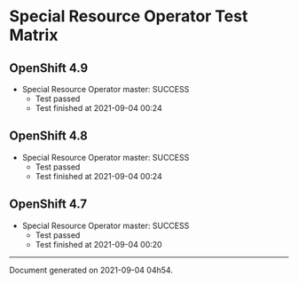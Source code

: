 
Special Resource Operator Test Matrix
=====================================

OpenShift 4.9
-------------


* Special Resource Operator master: SUCCESS
  - Test passed
  - Test finished at 2021-09-04 00:24

OpenShift 4.8
-------------


* Special Resource Operator master: SUCCESS
  - Test passed
  - Test finished at 2021-09-04 00:24

OpenShift 4.7
-------------


* Special Resource Operator master: SUCCESS
  - Test passed
  - Test finished at 2021-09-04 00:20


---
Document generated on 2021-09-04 04h54.
